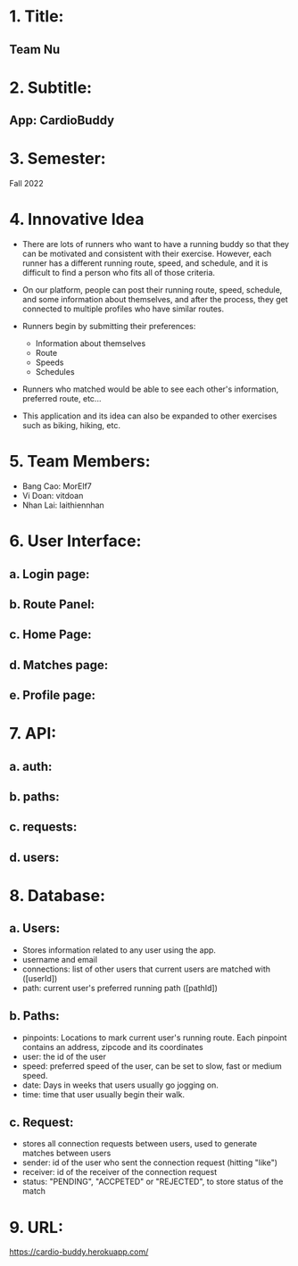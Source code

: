 # 1. Title:
## Team Nu
# 2. Subtitle:
## App: CardioBuddy
# 3. Semester:

Fall 2022

# 4. Innovative Idea

- There are lots of runners who want to have a running buddy so that they can be motivated and consistent with their exercise. However, each runner has a different running route, speed, and schedule, and it is difficult to find a person who fits all of those criteria. 


- On our platform, people can post their running route, speed, schedule, and some information about themselves, and after the process, they get connected to multiple profiles who have similar routes.

- Runners begin by submitting their preferences:
  * Information about themselves
  * Route
  * Speeds
  * Schedules

- Runners who matched would be able to see each other's information, preferred route, etc...

- This application and its idea can also be expanded to other exercises such as biking, hiking, etc.

# 5. Team Members:
-   Bang Cao: MorElf7
-   Vi Doan: vitdoan
-   Nhan Lai: laithiennhan

# 6. User Interface:
## a. Login page:

## b. Route Panel:

## c. Home Page:

## d. Matches page:

## e. Profile page:

# 7. API:
## a. auth:

## b. paths:

## c. requests:

## d. users:
# 8. Database:
## a. Users:
- Stores information related to any user using the app.
- username and email
- connections: list of other users that current users are matched with ([userId])
- path: current user's preferred running path ([pathId])
## b. Paths:
- pinpoints: Locations to mark current user's running route. Each pinpoint contains an address, zipcode and its coordinates
- user: the id of the user
- speed: preferred speed of the user, can be set to slow, fast or medium speed.
- date: Days in weeks that users usually go jogging on.
- time: time that user usually begin their walk.
## c. Request:
- stores all connection requests between users, used to generate matches between users
- sender: id of the user who sent the connection request (hitting "like")
- receiver: id of the receiver of the connection request
- status: "PENDING", "ACCPETED" or "REJECTED", to store status of the match
# 9. URL:
https://cardio-buddy.herokuapp.com/